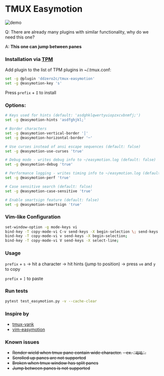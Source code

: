 # TMUX Easymotion

![demo](https://github.com/user-attachments/assets/6f9ef875-47b1-4dee-823d-f1990f2af51e)


Q: There are already many plugins with similar functionality, why do we need this one?

A: **This one can jump between panes**

### Installation via [TPM](https://github.com/tmux-plugins/tpm)

Add plugin to the list of TPM plugins in ~/.tmux.conf:

```bash
set -g @plugin 'ddzero2c/tmux-easymotion'
set -g @easymotion-key 's'
```

Press `prefix` + `I` to install


### Options:

```bash
# Keys used for hints (default: 'asdghklqwertyuiopzxcvbnmfj;')
set -g @easymotion-hints 'asdfghjkl;'

# Border characters
set -g @easymotion-vertical-border '│'
set -g @easymotion-horizontal-border '─'

# Use curses instead of ansi escape sequences (default: false)
set -g @easymotion-use-curses 'true'

# Debug mode - writes debug info to ~/easymotion.log (default: false)
set -g @easymotion-debug 'true'

# Performance logging - writes timing info to ~/easymotion.log (default: false)
set -g @easymotion-perf 'true'

# Case sensitive search (default: false)
set -g @easymotion-case-sensitive 'true'

# Enable smartsign feature (default: false)
set -g @easymotion-smartsign 'true'
```


### Vim-like Configuration

```bash
set-window-option -g mode-keys vi
bind-key -T copy-mode-vi C-v send-keys -X begin-selection \; send-keys -X rectangle-toggle;
bind-key -T copy-mode-vi v send-keys -X begin-selection;
bind-key -T copy-mode-vi V send-keys -X select-line;
```


### Usage
`prefix` + `s` -> hit a character -> hit hints (jump to position) -> press `ve` and `y` to copy

`prefix` + `]` to paste


### Run tests

```bash
pytest test_easymotion.py -v --cache-clear
```

### Inspire by
- [tmux-yank](https://github.com/tmux-plugins/tmux-yank)
- [vim-easymotion](https://github.com/easymotion/vim-easymotion)

### Known issues
- ~~Render wield when tmux pane contain wide character.~~
    ~~- ex. `'哈哈'`.~~
- ~~Scrolled up panes are not supported~~
- ~~Broken when tmux window has split panes~~
- ~~Jump between panes is not supported~~
